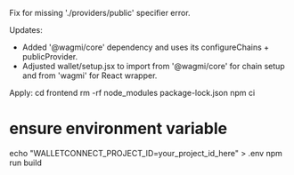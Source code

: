 Fix for missing './providers/public' specifier error.

Updates:
- Added '@wagmi/core' dependency and uses its configureChains + publicProvider.
- Adjusted wallet/setup.jsx to import from '@wagmi/core' for chain setup and from 'wagmi' for React wrapper.

Apply:
cd frontend
rm -rf node_modules package-lock.json
npm ci
# ensure environment variable
echo "WALLETCONNECT_PROJECT_ID=your_project_id_here" > .env
npm run build
